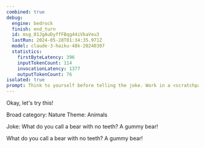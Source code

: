 ```yaml
---
combined: true
debug:
  engine: bedrock
  finish: end_turn
  id: msg_01JgAuDyffFBqg44iVkaVeu3
  lastRun: 2024-05-28T01:34:35.971Z
  model: claude-3-haiku-48k-20240307
  statistics:
    firstByteLatency: 396
    inputTokenCount: 114
    invocationLatency: 1377
    outputTokenCount: 76
isolated: true
prompt: Think to yourself before telling the joke. Work in a <scratchpad></scratchpad> block. First, decide on a broad category for the joke. Then, decide on a theme for the joke. Finally, tell the joke. The joke should be short and direct. Put your response in <joke></joke>.
---
```


Okay, let's try this!

<scratchpad>
Broad category: Nature
Theme: Animals

Joke: What do you call a bear with no teeth? A gummy bear!
</scratchpad>

<joke>
What do you call a bear with no teeth? A gummy bear!
</joke>